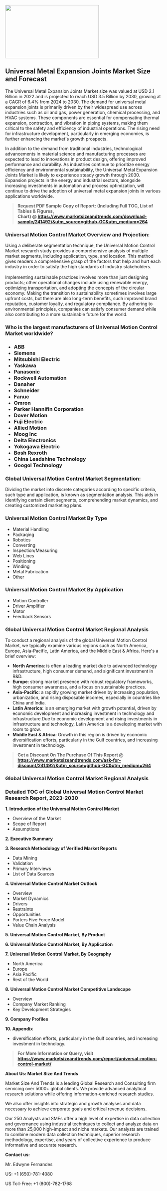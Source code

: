 <p><img class="alignnone size-medium wp-image-20088" src="https://ffe5etoiles.com/wp-content/uploads/2024/12/MST1-300x171.png" alt="" width="300" height="171" /></p><h2>Universal Metal Expansion Joints Market Size and Forecast</h2><p>The Universal Metal Expansion Joints Market size was valued at USD 2.1 Billion in 2022 and is projected to reach USD 3.5 Billion by 2030, growing at a CAGR of 6.4% from 2024 to 2030. The demand for universal metal expansion joints is primarily driven by their widespread use across industries such as oil and gas, power generation, chemical processing, and HVAC systems. These components are essential for compensating thermal expansion, contraction, and vibration in piping systems, making them critical to the safety and efficiency of industrial operations. The rising need for infrastructure development, particularly in emerging economies, is further enhancing the market's growth prospects.</p><p>In addition to the demand from traditional industries, technological advancements in material science and manufacturing processes are expected to lead to innovations in product design, offering improved performance and durability. As industries continue to prioritize energy efficiency and environmental sustainability, the Universal Metal Expansion Joints Market is likely to experience steady growth through 2030. Expansion projects in the energy and industrial sectors, alongside increasing investments in automation and process optimization, will continue to drive the adoption of universal metal expansion joints in various applications worldwide.</p></p><blockquote id="" class=""><strong>Request PDF Sample Copy of Report: (Including Full TOC, List of Tables &amp; Figures, Chart)&nbsp;@&nbsp;<strong><a href="https://www.marketsizeandtrends.com/download-sample/241492/&utm_source=github-GC&utm_medium=264" target="_blank">https://www.marketsizeandtrends.com/download-sample/241492/&utm_source=github-GC&utm_medium=264</a></strong></strong></blockquote><h3 id="" class="">Universal Motion Control Market&nbsp;Overview and Projection:</h3><p id="" class="">Using a deliberate segmentation technique, the Universal Motion Control Market research study provides a comprehensive analysis of multiple market segments, including application, type, and location. This method gives readers a comprehensive grasp of the factors that help and hurt each industry in order to satisfy the high standards of industry stakeholders. <br /> <br />Implementing sustainable practices involves more than just designing products; other operational changes include using renewable energy, optimizing transportation, and adopting the concepts of the circular economy. Making the transition to sustainability sometimes involves large upfront costs, but there are also long-term benefits, such improved brand reputation, customer loyalty, and regulatory compliance. By adhering to environmental principles, companies can satisfy consumer demand while also contributing to a more sustainable future for the world.</p><h3 id="" class="">Who is the largest manufacturers of&nbsp;Universal Motion Control Market worldwide?</h3><h3 class=""><p><ul><li>ABB </li><li> Siemens </li><li> Mitsubishi Electric </li><li> Yaskawa </li><li> Panasonic </li><li> Rockwell Automation </li><li> Danaher </li><li> Schneider </li><li> Fanuc </li><li> Omron </li><li> Parker Hannifin Corporation </li><li> Dover Motion </li><li> Fuji Electric </li><li> Allied Motion </li><li> Moog Inc </li><li> Delta Electronics </li><li> Yokogawa Electric </li><li> Bosh Rexroth </li><li> China Leadshine Technology </li><li> Googol Technology</li></ul></p></h3><h3 id="" class="">Global&nbsp;Universal Motion Control Market Segmentation:</h3><p id="" class="">Dividing the market into discrete categories according to specific criteria, such type and application, is known as segmentation analysis. This aids in identifying certain client segments, comprehending market dynamics, and creating customized marketing plans.</p><h3 id="" class="">Universal Motion Control Market&nbsp;By Type</h3><p><p><ul><li>Material Handling</li><li> Packaqing</li><li> Robotics</li><li> Converting</li><li> Inspection/Measuring</li><li> Web Lines</li><li> Positioning</li><li> Winding</li><li> Metal Fabrication</li><li> Other</p></li></ul></p></p><h3 id="" class="">Universal Motion Control Market&nbsp;By Application</h3><p class=""><p><ul><li>Motion Controller</li><li> Driver Amplifier</li><li> Motor</li><li> Feedback Sensors</li></ul></p></p><h3 id="" class="">Global Universal Motion Control Market Regional Analysis</h3><p id="" class="">To conduct a regional analysis of the global Universal Motion Control Market, we typically examine various regions such as North America, Europe, Asia-Pacific, Latin America, and the Middle East &amp; Africa. Here's a brief overview:</p><ul><li><strong>North America</strong>: is often a leading market due to advanced technology infrastructure, high consumer demand, and significant investment in R&amp;D.</li><li><strong>Europe</strong>: strong market presence with robust regulatory frameworks, high consumer awareness, and a focus on sustainable practices.</li><li><strong>Asia-Pacific</strong>: a rapidly growing market driven by increasing population, urbanization, and rising disposable incomes, especially in countries like China and India.</li><li><strong>Latin America</strong>: is an emerging market with growth potential, driven by economic development and increasing investment in technology and infrastructure.Due to economic development and rising investments in infrastructure and technology, Latin America is a developing market with room to grow.</li><li><strong>Middle East &amp; Africa</strong>: Growth in this region is driven by economic diversification efforts, particularly in the Gulf countries, and increasing investment in technology.</li></ul><blockquote id="" class=""><strong>Get a Discount On The Purchase Of This Report @ <strong><a href="https://www.marketsizeandtrends.com/ask-for-discount/241492/&utm_source=github-GC&utm_medium=264" target="_blank">https://www.marketsizeandtrends.com/ask-for-discount/241492/&utm_source=github-GC&utm_medium=264</a></strong></strong></blockquote><h3 id="" class="">Global Universal Motion Control Market Regional Analysis</h3><h3 id="" class="">Detailed TOC of Global Universal Motion Control Market Research Report, 2023-2030</h3><p id="" class=""><strong>1. Introduction of the Universal Motion Control Market</strong></p><ul><li>Overview of the Market</li><li>Scope of Report</li><li>Assumptions</li></ul><p id="" class=""><strong>2. Executive Summary</strong></p><p id="" class=""><strong>3. Research Methodology of Verified Market Reports</strong></p><ul><li>Data Mining</li><li>Validation</li><li>Primary Interviews</li><li>List of Data Sources</li></ul><p id="" class=""><strong>4. Universal Motion Control Market Outlook</strong></p><ul><li>Overview</li><li>Market Dynamics</li><li>Drivers</li><li>Restraints</li><li>Opportunities</li><li>Porters Five Force Model</li><li>Value Chain Analysis</li></ul><p id="" class=""><strong>5. Universal Motion Control Market, By Product</strong></p><p id="" class=""><strong>6. Universal Motion Control Market, By Application</strong></p><p id="" class=""><strong>7. Universal Motion Control Market, By Geography</strong></p><ul><li>North America</li><li>Europe</li><li>Asia Pacific</li><li>Rest of the World</li></ul><p id="" class=""><strong>8. Universal Motion Control Market Competitive Landscape</strong></p><ul><li>Overview</li><li>Company Market Ranking</li><li>Key Development Strategies</li></ul><p id="" class=""><strong>9. Company Profiles</strong></p><p id="" class=""><strong>10. Appendix</strong></p><ul><li>diversification efforts, particularly in the Gulf countries, and increasing investment in technology.</li></ul><blockquote id="" class=""><strong>For More Information or Query, visit <strong><strong><a href="https://www.marketsizeandtrends.com/report/universal-motion-control-market/" target="_blank">https://www.marketsizeandtrends.com/report/universal-motion-control-market/</a></strong></strong></strong></blockquote><p id="" class=""><strong>About Us: Market Size And Trends</strong></p><p id="" class="">Market Size And Trends is a leading Global Research and Consulting firm servicing over 5000+ global clients. We provide advanced analytical research solutions while offering information-enriched research studies.</p><p id="" class="">We also offer insights into strategic and growth analyses and data necessary to achieve corporate goals and critical revenue decisions.</p><p id="" class="">Our 250 Analysts and SMEs offer a high level of expertise in data collection and governance using industrial techniques to collect and analyze data on more than 25,000 high-impact and niche markets. Our analysts are trained to combine modern data collection techniques, superior research methodology, expertise, and years of collective experience to produce informative and accurate research.</p><p id="" class=""><strong>Contact us:</strong></p><p id="" class="">Mr. Edwyne Fernandes</p><p id="" class="">US: +1 (650)-781-4080</p><p id="" class="">US Toll-Free: +1 (800)-782-1768</p>
